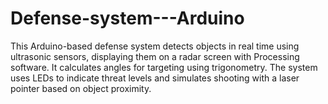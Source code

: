 # Defense-system---Arduino
This Arduino-based defense system detects objects in real time using ultrasonic sensors, displaying them on a radar screen with Processing software. It calculates angles for targeting using trigonometry. The system uses LEDs to indicate threat levels and simulates shooting with a laser pointer based on object proximity.
